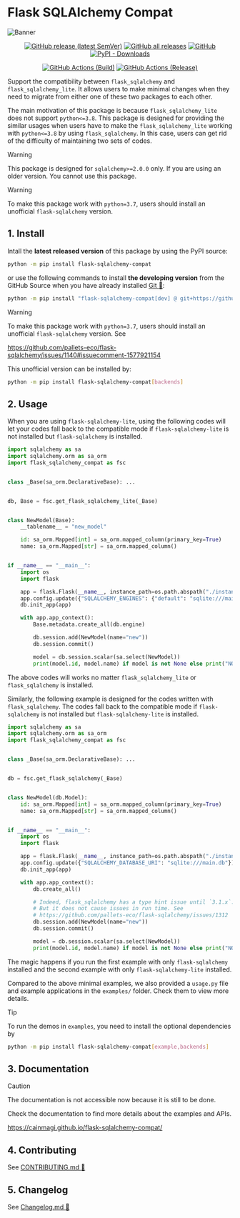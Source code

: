 # Flask SQLAlchemy Compat

<p><img alt="Banner" src="https://repository-images.githubusercontent.com/900959960/5fa49b35-0f23-4e6d-9c00-b57ff6e513fd"></p>

<p align="center">
  <a href="https://github.com/cainmagi/flask-sqlalchemy-compat/releases/latest"><img alt="GitHub release (latest SemVer)" src="https://img.shields.io/github/v/release/cainmagi/flask-sqlalchemy-compat?logo=github&sort=semver&style=flat-square"></a>
  <a href="https://github.com/cainmagi/flask-sqlalchemy-compat/releases"><img alt="GitHub all releases" src="https://img.shields.io/github/downloads/cainmagi/flask-sqlalchemy-compat/total?logo=github&style=flat-square"></a>
  <a href="https://github.com/cainmagi/flask-sqlalchemy-compat/blob/main/LICENSE"><img alt="GitHub" src="https://img.shields.io/github/license/cainmagi/flask-sqlalchemy-compat?style=flat-square&logo=opensourceinitiative&logoColor=white"></a>
  <a href="https://pypi.org/project/flask-sqlalchemy-compat"><img alt="PyPI - Downloads" src="https://img.shields.io/pypi/dm/flask-sqlalchemy-compat?style=flat-square&logo=pypi&logoColor=white&label=pypi"/></a>
</p>
<p align="center">
  <a href="https://github.com/cainmagi/flask-sqlalchemy-compat/actions/workflows/python-package.yml"><img alt="GitHub Actions (Build)" src="https://img.shields.io/github/actions/workflow/status/cainmagi/flask-sqlalchemy-compat/python-package.yml?style=flat-square&logo=githubactions&logoColor=white&label=build"></a>
  <a href="https://github.com/cainmagi/flask-sqlalchemy-compat/actions/workflows/python-publish.yml"><img alt="GitHub Actions (Release)" src="https://img.shields.io/github/actions/workflow/status/cainmagi/flask-sqlalchemy-compat/python-publish.yml?style=flat-square&logo=githubactions&logoColor=white&label=release"></a>
</p>

Support the compatibility between `flask_sqlalchemy` and `flask_sqlalchemy_lite`. It allows users to make minimal changes when they need to migrate from either one of these two packages to each other.

The main motivation of this package is because `flask_sqlalchemy_lite` does not support `python<=3.8`. This package is designed for providing the similar usages when users have to make the `flask_sqlalchemy_lite` working with `python<=3.8` by using `flask_sqlalchemy`. In this case, users can get rid of the difficulty of maintaining two sets of codes.

> [!WARNING]
> This package is designed for `sqlalchemy>=2.0.0` only. If you are using an older version. You cannot use this package.

> [!WARNING]
> To make this package work with `python=3.7`, users should install an unofficial `flask-sqlalchemy` version.

## 1. Install

Intall the **latest released version** of this package by using the PyPI source:

``` sh
python -m pip install flask-sqlalchemy-compat
```

or use the following commands to install **the developing version** from the GitHub Source when you have already installed [Git :hammer:][tool-git]:

```sh
python -m pip install "flask-sqlalchemy-compat[dev] @ git+https://github.com/cainmagi/flask-sqlalchemy-compat.git"
```

> [!WARNING]
> To make this package work with `python=3.7`, users should install an unofficial `flask-sqlalchemy` version. See
>
> https://github.com/pallets-eco/flask-sqlalchemy/issues/1140#issuecomment-1577921154
>
> This unofficial version can be installed by:
> ```sh
> python -m pip install flask-sqlalchemy-compat[backends]
> ```

## 2. Usage

When you are using `flask-sqlalchemy-lite`, using the following codes will let your codes fall back to the compatible mode if `flask-sqlalchemy-lite` is not installed but `flask-sqlalchemy` is installed.

```python
import sqlalchemy as sa
import sqlalchemy.orm as sa_orm
import flask_sqlalchemy_compat as fsc


class _Base(sa_orm.DeclarativeBase): ...


db, Base = fsc.get_flask_sqlalchemy_lite(_Base)


class NewModel(Base):
    __tablename__ = "new_model"

    id: sa_orm.Mapped[int] = sa_orm.mapped_column(primary_key=True)
    name: sa_orm.Mapped[str] = sa_orm.mapped_column()


if __name__ == "__main__":
    import os
    import flask

    app = flask.Flask(__name__, instance_path=os.path.abspath("./instance"))
    app.config.update({"SQLALCHEMY_ENGINES": {"default": "sqlite:///main.db"}})
    db.init_app(app)

    with app.app_context():
        Base.metadata.create_all(db.engine)

        db.session.add(NewModel(name="new"))
        db.session.commit()

        model = db.session.scalar(sa.select(NewModel))
        print(model.id, model.name) if model is not None else print("NOT FOUND.")
```

The above codes will works no matter `flask_sqlalchemy_lite` or `flask_sqlalchemy` is installed.

Similarly, the following example is designed for the codes written with `flask_sqlalchemy`. The codes fall back to the compatible mode if `flask-sqlalchemy` is not installed but `flask-sqlalchemy-lite` is installed.

```python
import sqlalchemy as sa
import sqlalchemy.orm as sa_orm
import flask_sqlalchemy_compat as fsc


class _Base(sa_orm.DeclarativeBase): ...


db = fsc.get_flask_sqlalchemy(_Base)


class NewModel(db.Model):
    id: sa_orm.Mapped[int] = sa_orm.mapped_column(primary_key=True)
    name: sa_orm.Mapped[str] = sa_orm.mapped_column()


if __name__ == "__main__":
    import os
    import flask

    app = flask.Flask(__name__, instance_path=os.path.abspath("./instance"))
    app.config.update({"SQLALCHEMY_DATABASE_URI": "sqlite:///main.db"})
    db.init_app(app)

    with app.app_context():
        db.create_all()

        # Indeed, flask_sqlalchemy has a type hint issue until `3.1.x`.
        # But it does not cause issues in run time. See
        # https://github.com/pallets-eco/flask-sqlalchemy/issues/1312
        db.session.add(NewModel(name="new"))
        db.session.commit()

        model = db.session.scalar(sa.select(NewModel))
        print(model.id, model.name) if model is not None else print("NOT FOUND.")
```

The magic happens if you run the first example with only `flask-sqlalchemy` installed and the second example with only `flask-sqlalchemy-lite` installed.

Compared to the above minimal examples, we also provided a `usage.py` file and example applications in the `examples/` folder. Check them to view more details.

> [!TIP]
> To run the demos in `examples`, you need to install the optional dependencies by
> ```sh
> python -m pip install flask-sqlalchemy-compat[example,backends]
> ```

## 3. Documentation

> [!CAUTION]
> The documentation is not accessible now because it is still to be done.

Check the documentation to find more details about the examples and APIs.

https://cainmagi.github.io/flask-sqlalchemy-compat/

## 4. Contributing

See [CONTRIBUTING.md :book:][link-contributing]

## 5. Changelog

See [Changelog.md :book:][link-changelog]

[tool-git]:https://git-scm.com/downloads

[link-contributing]:https://github.com/cainmagi/flask-sqlalchemy-compat/blob/main/CONTRIBUTING.md
[link-changelog]:https://github.com/cainmagi/flask-sqlalchemy-compat/blob/main/Changelog.md
